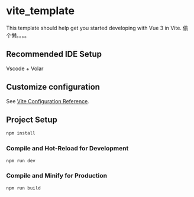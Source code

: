 # vite_template

This template should help get you started developing with Vue 3 in Vite.
偷个懒。。。。

## Recommended IDE Setup
Vscode + Volar

## Customize configuration

See [Vite Configuration Reference](https://vitejs.dev/config/).

## Project Setup

```sh
npm install
```

### Compile and Hot-Reload for Development

```sh
npm run dev
```

### Compile and Minify for Production

```sh
npm run build
```
